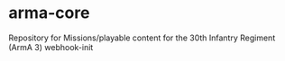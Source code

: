 # arma-core
Repository for Missions/playable content for the 30th Infantry Regiment (ArmA 3)
webhook-init
